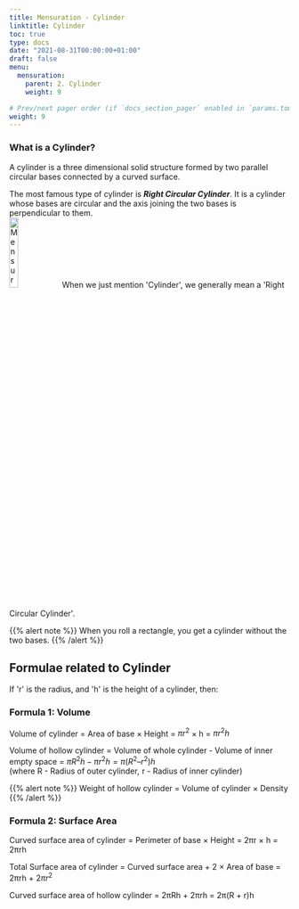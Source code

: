 ```yaml
---
title: Mensuration - Cylinder
linktitle: Cylinder 
toc: true
type: docs
date: "2021-08-31T00:00:00+01:00"
draft: false
menu:
  mensuration:
    parent: 2. Cylinder
    weight: 9

# Prev/next pager order (if `docs_section_pager` enabled in `params.toml`)
weight: 9
---
```


### What is a Cylinder?

A cylinder is a three dimensional solid structure formed by two parallel circular bases connected by a curved surface. 

The most famous type of cylinder is ***Right Circular Cylinder***. It is a cylinder whose bases are circular and the axis joining the two bases is perpendicular to them.  
<img src="../../../media/mensuration/cylinder-1.png" alt="Mensuration" style="width:18%;height:18%;">
When we just mention 'Cylinder', we generally mean a 'Right Circular Cylinder'. 

{{% alert note %}}
When you roll a rectangle, you get a cylinder without the two bases. 
{{% /alert %}}


## Formulae related to Cylinder

If 'r' is the radius, and 'h' is the height of a cylinder, then:

### Formula 1: Volume

Volume of cylinder = Area of base × Height = $πr^2$ × h = $πr^2h$

Volume of hollow cylinder = Volume of whole cylinder - Volume of inner empty space = $πR^2h - πr^2h = π (R^2 – r^2)h$ <br>
(where R - Radius of outer cylinder, r - Radius of inner cylinder)

{{% alert note %}}
Weight of hollow cylinder = Volume of cylinder × Density 
{{% /alert %}}

### Formula 2: Surface Area

Curved surface area of cylinder = Perimeter of base × Height = 2πr × h = 2πrh

Total Surface area of cylinder = Curved surface area + 2 × Area of base = 2πrh + 2$πr^2$

Curved surface area of hollow cylinder = 2πRh + 2πrh = 2π(R + r)h

